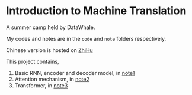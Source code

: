 # Introduction to Machine Translation

A summer camp held by DataWhale.

My codes and notes are in the `code` and `note` folders respectively.

Chinese version is hosted on [ZhiHu](https://www.zhihu.com/column/c_1795958334534316032)

This project contains,

1. Basic RNN, encoder and decoder model, in [note1](notes/task1/task1.md)
2. Attention mechanism, in [note2](notes/task2/task2.md)
3. Transformer, in [note3](notes/task3/task3.md)

